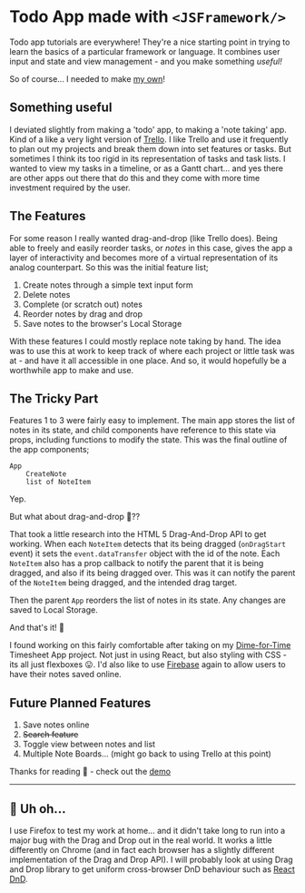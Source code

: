 # Todo App made with `<JSFramework/>`

Todo app tutorials are everywhere! They're a nice starting point in trying to learn the basics of a particular framework or language. It combines user input and state and view management - and you make something *useful!*

So of course... I needed to make [my own](https://react-noteapp.surge.sh)!

## Something useful

I deviated slightly from making a 'todo' app, to making a 'note taking' app. Kind of a like a very light version of [Trello](https://trello.com). I like Trello and use it frequently to plan out my projects and break them down into set features or tasks. But sometimes I think its too rigid in its representation of tasks and task lists. I wanted to view my tasks in a timeline, or as a Gantt chart... and yes there are other apps out there that do this and they come with more time investment required by the user.

## The Features

For some reason I really wanted drag-and-drop (like Trello does). Being able to freely and easily reorder tasks, or *notes* in this case, gives the app a layer of interactivity and becomes more of a virtual representation of its analog counterpart. So this was the initial feature list;

1. Create notes through a simple text input form
2. Delete notes
3. Complete (or scratch out) notes
4. Reorder notes by drag and drop
5. Save notes to the browser's Local Storage

With these features I could mostly replace note taking by hand. The idea was to use this at work to keep track of where each project or little task was at - and have it all accessible in one place. And so, it would hopefully be a worthwhile app to make and use.

## The Tricky Part

Features 1 to 3 were fairly easy to implement. The main app stores the list of notes in its state, and child components have reference to this state via props, including functions to modify the state. This was the final outline of the app components;

    App
        CreateNote
        list of NoteItem

Yep.

But what about drag-and-drop 👻??

That took a little research into the HTML 5 Drag-And-Drop API to get working. When each `NoteItem` detects that its being dragged (`onDragStart` event) it sets the `event.dataTransfer` object with the id of the note. Each `NoteItem` also has a prop callback to notify the parent that it is being dragged, and also if its being dragged over. This was it can notify the parent of the `NoteItem` being dragged, and the intended drag target.

Then the parent `App` reorders the list of notes in its state. Any changes are saved to Local Storage.

And that's it! 🙌

I found working on this fairly comfortable after taking on my [Dime-for-Time](/blog/dime-for-time) Timesheet App project. Not just in using React, but also styling with CSS - its all just flexboxes 😛. I'd also like to use [Firebase](https://firebase.google.com) again to allow users to have their notes saved online.

## Future Planned Features

1. Save notes online
2. ~~Search feature~~
3. Toggle view between notes and list
4. Multiple Note Boards... (might go back to using Trello at this point)

Thanks for reading 🙂 - check out the [demo](https://react-noteapp.surge.sh)

---
## 🐞 Uh oh... 

I use Firefox to test my work at home... and it didn't take long to run into a major bug with the Drag and Drop out in the real world. It works a little differently on Chrome (and in fact each browser has a slightly different implementation of the Drag and Drop API). I will probably look at using Drag and Drop library to get uniform cross-browser DnD behaviour such as [React DnD](https://github.com/react-dnd/react-dnd).
